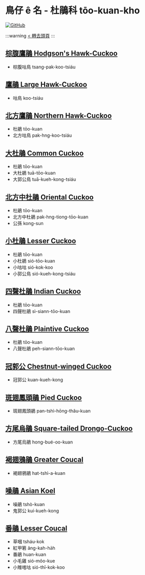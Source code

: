 # 鳥仔 ê 名 - 杜鵑科 tōo-kuan-kho

[![GitHub](https://img.shields.io/badge/GitHub-black?logo=github)](https://github.com/siansiansu/tsiau-a-e-mia)

:::warning
[< 轉去頭頁](https://hackmd.io/@siansiansu/Hy4VzNvha)
:::

## [棕腹鷹鵑 Hodgson's Hawk-Cuckoo](https://ebird.org/species/hodhac1)

- 棕腹咕鳥 tsang-pak-koo-tsiáu

## [鷹鵑 Large Hawk-Cuckoo](https://ebird.org/species/larhac2)

- 咕鳥 koo-tsiáu

## [北方鷹鵑 Northern Hawk-Cuckoo](https://ebird.org/species/nohcuc1)

- 杜鵑 tōo-kuan
- 北方咕鳥 pak-hng-koo-tsiáu

## [大杜鵑 Common Cuckoo](https://ebird.org/species/comcuc)

- 杜鵑 tōo-kuan
- 大杜鵑 tuā-tōo-kuan
- 大郭公鳥 tuā-kueh-kong-tsiáu

## [北方中杜鵑 Oriental Cuckoo](https://ebird.org/species/oricuc2)

- 杜鵑 tōo-kuan
- 北方中杜鵑 pak-hng-tiong-tōo-kuan
- 公孫 kong-sun

## [小杜鵑 Lesser Cuckoo](https://ebird.org/species/lescuc1)

- 杜鵑 tōo-kuan
- 小杜鵑 sió-tōo-kuan
- 小咕咕 sió-kok-koo
- 小郭公鳥 sió-kueh-kong-tsiáu

## [四聲杜鵑 Indian Cuckoo](https://ebird.org/species/indcuc1)

- 杜鵑 tōo-kuan
- 四聲杜鵑 sì-siann-tōo-kuan

## [八聲杜鵑 Plaintive Cuckoo](https://ebird.org/species/placuc1)

- 杜鵑 tōo-kuan
- 八聲杜鵑 peh-siann-tōo-kuan

## [冠郭公 Chestnut-winged Cuckoo](https://ebird.org/species/chwcuc1)

- 冠郭公 kuan-kueh-kong

## [斑翅鳳頭鵑 Pied Cuckoo](https://ebird.org/species/piecuc1)

- 斑翅鳳頭鵑 pan-tshì-hōng-thâu-kuan

## [方尾烏鵑 Square-tailed Drongo-Cuckoo](https://ebird.org/species/asidrc3)

- 方尾烏鵑 hong-bué-oo-kuan

## [褐翅鴉鵑 Greater Coucal](https://ebird.org/species/grecou1)

- 褐翅鴉鵑 hat-tshì-a-kuan

## [噪鵑 Asian Koel](https://ebird.org/species/asikoe2)

- 噪鵑 tshò-kuan
- 鬼郭公 kuí-kueh-kong

## [番鵑 Lesser Coucal](https://ebird.org/species/lescou1)

- 草嘓 tsháu-kok
- 紅甲箬 âng-kah-ha̍h
- 番鵑 huan-kuan
- 小毛雞 sió-môo-kue
- 小雉喀咕 sió-thī-kok-koo
